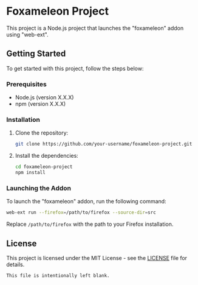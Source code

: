 # Foxameleon Project

This project is a Node.js project that launches the "foxameleon" addon using "web-ext".

## Getting Started

To get started with this project, follow the steps below:

### Prerequisites

- Node.js (version X.X.X)
- npm (version X.X.X)

### Installation

1. Clone the repository:

   ```bash
   git clone https://github.com/your-username/foxameleon-project.git
   ```

2. Install the dependencies:

   ```bash
   cd foxameleon-project
   npm install
   ```

### Launching the Addon

To launch the "foxameleon" addon, run the following command:

```bash
web-ext run --firefox=/path/to/firefox --source-dir=src
```

Replace `/path/to/firefox` with the path to your Firefox installation.

## License

This project is licensed under the MIT License - see the [LICENSE](LICENSE) file for details.
```
This file is intentionally left blank.